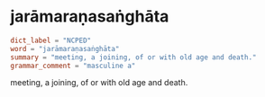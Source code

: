 # jarāmaraṇasaṅghāta

``` toml
dict_label = "NCPED"
word = "jarāmaraṇasaṅghāta"
summary = "meeting, a joining, of or with old age and death."
grammar_comment = "masculine a"
```

meeting, a joining, of or with old age and death.

